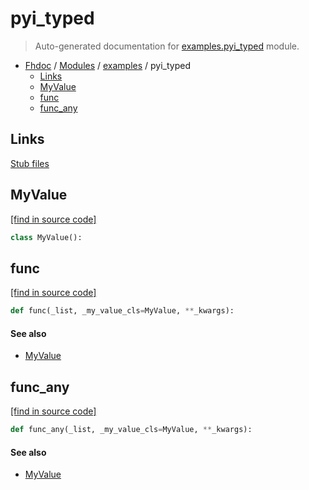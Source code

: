 # pyi_typed

> Auto-generated documentation for [examples.pyi_typed](../../examples/pyi_typed.py) module.

- [Fhdoc](../README.md#fhdoc-index) / [Modules](../README.md#fhdoc-modules) / [examples](index.md#examples) / pyi_typed
    - [Links](#links)
    - [MyValue](#myvalue)
    - [func](#func)
    - [func_any](#func_any)

## Links

[Stub files](https://mypy.readthedocs.io/en/latest/stubs.html)

## MyValue

[[find in source code]](../../examples/pyi_typed.py#L11)

```python
class MyValue():
```

## func

[[find in source code]](../../examples/pyi_typed.py#L15)

```python
def func(_list, _my_value_cls=MyValue, **_kwargs):
```

#### See also

- [MyValue](#myvalue)

## func_any

[[find in source code]](../../examples/pyi_typed.py#L19)

```python
def func_any(_list, _my_value_cls=MyValue, **_kwargs):
```

#### See also

- [MyValue](#myvalue)

